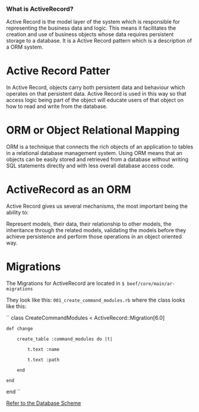 ### What is ActiveRecord?
Active Record is the model layer of the system which is responsible for representing the business data and logic.
This means it facilitates the creation and use of business objects whose data requires persistent storage to a database.
It is a Active Record pattern which is a description of a ORM system.

# Active Record Patter
In Active Record, objects carry both persistent data and behaviour which operates on that persistent data. Active Record is used in this way so that access logic being part of the object will educate users of that object on how to read and write from the database.

# ORM or Object Relational Mapping
ORM is a technique that connects the rich objects of an application to tables in a relational database management system. Using ORM means that an objects can be easily stored and retrieved from a database without writing SQL statements directly and with less overall database access code.

# ActiveRecord as an ORM
Active Record gives us several mechanisms, the most important being the ability to:

Represent models, their data, their relationship to other models, the inheritance through the related models, validating the models before they achieve persistence and perform those operations in an object oriented way.


# Migrations 
The Migrations for ActiveRecord are located in 
``
$ beef/core/main/ar-migrations
``

They look like this:
``
001_create_command_modules.rb
``
where the class looks like this:

``
class CreateCommandModules < ActiveRecord::Migration[6.0]

    def change

        create_table :command_modules do |t|

            t.text :name 

            t.text :path

        end

    end

end
``

[Refer to the Database Scheme ](https://github.com/beefproject/beef/wiki/Database-Schema)


